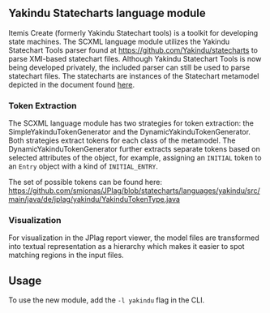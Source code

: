 ## Yakindu Statecharts language module

Itemis Create (formerly Yakindu Statechart tools) is a toolkit for developing state machines.
The SCXML language module utilizes the Yakindu Statechart Tools parser found at
https://github.com/Yakindu/statecharts to parse XMI-based statechart files.
Although Yakindu Statechart Tools is now being developed privately,
the included parser can still be used to parse statechart files.
The statecharts are instances of the Statechart metamodel depicted in the document
found [here](https://github.com/Yakindu/statecharts/blob/master/plugins/org.yakindu.sct.model.sgraph/model/emf/ysct_mm_sgraph.pdf).

### Token Extraction

The SCXML language module has two strategies for token extraction: the SimpleYakinduTokenGenerator and the
DynamicYakinduTokenGenerator. Both strategies extract tokens for each class of the metamodel. The
DynamicYakinduTokenGenerator further extracts separate tokens based on selected attributes of the object, for
example, assigning an `INITIAL` token to an `Entry` object with a kind of `INITIAL_ENTRY`.

The set of possible tokens can be found here:
https://github.com/smjonas/JPlag/blob/statecharts/languages/yakindu/src/main/java/de/jplag/yakindu/YakinduTokenType.java

### Visualization

For visualization in the JPlag report viewer, the model files are transformed into textual representation
as a hierarchy which makes it easier to spot matching regions in the input files.

## Usage

To use the new module, add the `-l yakindu` flag in the CLI.
